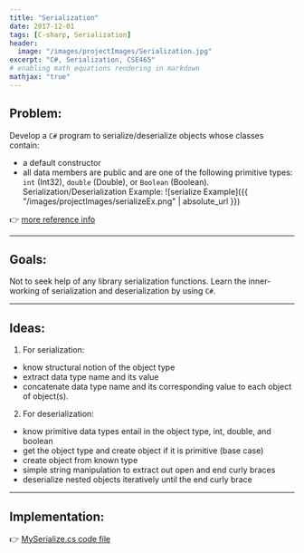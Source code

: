 ```yaml
---
title: "Serialization"
date: 2017-12-01
tags: [C-sharp, Serialization]
header:
  image: "/images/projectImages/Serialization.jpg"
excerpt: "C#, Serialization, CSE465"
# enabling math equations rendering in markdown
mathjax: "true"
---
```

## Problem:
Develop a `C#` program to serialize/deserialize objects whose classes contain:
  * a default constructor
  * all data members are public and are one of the following primitive types:
    `int` (Int32), `double` (Double), or `Boolean` (Boolean).
Serialization/Deserialization Example:
![serialize Example]({{ "/images/projectImages/serializeEx.png" | absolute_url }})

:point_right: [more reference info](https://github.com/kaiLiGit/Comparative-Language/blob/master/Homework%235/README.md)

___

## Goals:
Not to seek help of any library serialization functions. Learn the inner-working
of serialization and deserialization by using `C#`.

___

## Ideas:
1. For serialization:
  * know structural notion of the object type
  * extract data type name and its value
  * concatenate data type name and its corresponding value to each object of object(s).
2. For deserialization:
  * know primitive data types entail in the object type, int, double, and boolean
  * get the object type and create object if it is primitive (base case)
  * create object from known type
  * simple string manipulation to extract out open and end curly braces
  * deserialize nested objects iteratively until the end curly brace

___

## Implementation:

:point_right: [MySerialize.cs code file](https://github.com/kaiLiGit/Comparative-Language/blob/master/Homework%235/MySerializer.cs)
